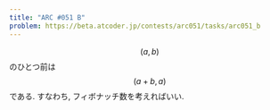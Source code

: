 ```yaml
---
title: "ARC #051 B"
problem: https://beta.atcoder.jp/contests/arc051/tasks/arc051_b
---
```

$$ (a, b) $$ のひとつ前は $$ (a+b, a) $$ である. すなわち, フィボナッチ数を考えればいい.
